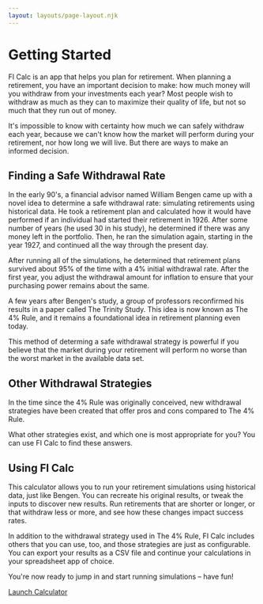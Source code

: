 ```yaml
---
layout: layouts/page-layout.njk
---
```


# Getting Started

FI Calc is an app that helps you plan for retirement.
When planning a retirement, you have an important decision to make: how
much money will you withdraw from your investments each year? Most
people wish to withdraw as much as they can to maximize their quality of
life, but not so much that they run out of money.

It's impossible to know with certainty how much we can safely withdraw
each year, because we can't know how the market will perform during your
retirement, nor how long we will live. But there are ways to make an
informed decision.

## Finding a Safe Withdrawal Rate

In the early 90's, a financial advisor named William Bengen came up with
a novel idea to determine a safe withdrawal rate: simulating retirements
using historical data. He took a retirement plan and calculated how it
would have performed if an individual had started their retirement in 1926.
After some number of years (he used 30 in his study), he
determined if there was any money left in the portfolio. Then, he ran
the simulation again, starting in the year 1927, and continued all the
way through the present day.

After running all of the simulations, he determined that retirement
plans survived about 95% of the time with a 4% initial withdrawal rate.
After the first year, you adjust the withdrawal amount for inflation to
ensure that your purchasing power remains about the same.

A few years after Bengen's study, a group of professors reconfirmed his
results in a paper called The Trinity Study. This idea is now known as
The 4% Rule, and it remains a foundational idea in retirement planning
even today.

This method of determing a safe withdrawal strategy is powerful if you
believe that the market during your retirement will perform no worse
than the worst market in the available data set.

## Other Withdrawal Strategies

In the time since the 4% Rule was originally conceived, new withdrawal
strategies have been created that offer pros and cons compared to The 4%
Rule.

What other strategies exist, and which one is most appropriate for you?
You can use FI Calc to find these answers.

## Using FI Calc

This calculator allows you to run your retirement simulations using
historical data, just like Bengen. You can recreate his original
results, or tweak the inputs to discover new results. Run retirements
that are shorter or longer, or that withdraw less or more, and see how
these changes impact success rates.

In addition to the withdrawal strategy used in The 4% Rule, FI Calc
includes others that you can use, too, and those strategies are just as
configurable. You can export your results as a CSV file and continue
your calculations in your spreadsheet app of choice.

You're now ready to jump in and start running simulations – have fun!

<div class="page_ctas">
  <a href="https://ficalc.app/calculator" class="button page_ctaBtn">
    Launch Calculator
  </a>
</div>
